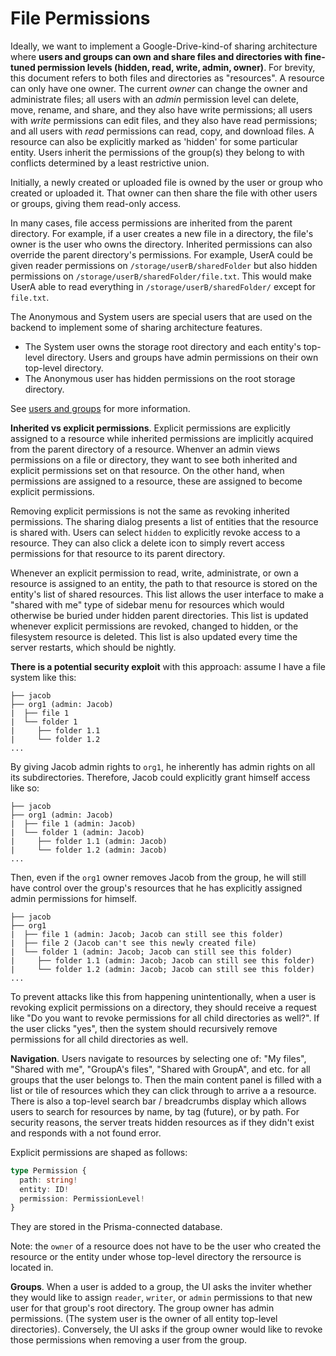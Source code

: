 # File Permissions

Ideally, we want to implement a Google-Drive-kind-of sharing architecture where **users and groups can own and share files and directories with fine-tuned permission levels (hidden, read, write, admin, owner)**. For brevity, this document refers to both files and directories as "resources". A resource can only have one owner. The current *owner* can change the owner and administrate files; all users with an *admin* permission level can delete, move, rename, and share, and they also have write permissions; all users with *write* permissions can edit files, and they also have read permissions; and all users with *read* permissions can read, copy, and download files. A resource can also be explicitly marked as 'hidden' for some particular entity. Users inherit the permissions of the group(s) they belong to with conflicts determined by a least restrictive union.

Initially, a newly created or uploaded file is owned by the user or group who created or uploaded it. That owner can then share the file with other users or groups, giving them read-only access.

In many cases, file access permissions are inherited from the parent directory. For example, if a user creates a new file in a directory, the file's owner is the user who owns the directory. Inherited permissions can also override the parent directory's permissions. For example, UserA could be given reader permissions on `/storage/userB/sharedFolder` but also hidden permissions on `/storage/userB/sharedFolder/file.txt`. This would make UserA able to read everything in `/storage/userB/sharedFolder/` except for `file.txt`.

The Anonymous and System users are special users that are used on the backend to implement some of sharing architecture features.

- The System user owns the storage root directory and each entity's top-level directory. Users and groups have admin permissions on their own top-level directory.
- The Anonymous user has hidden permissions on the root storage directory.

See [users and groups](/docs/users_and_groups.md) for more information.

**Inherited vs explicit permissions**. Explicit permissions are explicitly assigned to a resource while inherited permissions are implicitly acquired from the parent directory of a resource. Whenver an admin views permissions on a file or directory, they want to see both inherited and explicit permissions set on that resource. On the other hand, when permissions are assigned to a resource, these are assigned to become explicit permissions.

Removing explicit permissions is not the same as revoking inherited permissions. The sharing dialog presents a list of entities that the resource is shared with. Users can select `hidden` to explicitly revoke access to a resource. They can also click a delete icon to simply revert access permissions for that resource to its parent directory.

Whenever an explicit permission to read, write, administrate, or own a resource is assigned to an entity, the path to that resource is stored on the entity's list of shared resources. This list allows the user interface to make a "shared with me" type of sidebar menu for resources which would otherwise be buried under hidden parent directories. This list is updated whenever explicit permissions are revoked, changed to hidden, or the filesystem resource is deleted. This list is also updated every time the server restarts, which should be nightly.

**There is a potential security exploit** with this approach: assume I have a file system like this:

```
├── jacob
├── org1 (admin: Jacob)
|  ├── file 1
|  └── folder 1
|     ├── folder 1.1
|     └── folder 1.2
...
```

By giving Jacob admin rights to `org1`, he inherently has admin rights on all its subdirectories. Therefore, Jacob could explicitly grant himself access like so:

```
├── jacob
├── org1 (admin: Jacob)
|  ├── file 1 (admin: Jacob)
|  └── folder 1 (admin: Jacob)
|     ├── folder 1.1 (admin: Jacob)
|     └── folder 1.2 (admin: Jacob)
...
```

Then, even if the `org1` owner removes Jacob from the group, he will still have control over the group's resources that he has explicitly assigned admin permissions for himself.

```
├── jacob
├── org1
|  ├── file 1 (admin: Jacob; Jacob can still see this folder)
|  ├── file 2 (Jacob can't see this newly created file)
|  └── folder 1 (admin: Jacob; Jacob can still see this folder)
|     ├── folder 1.1 (admin: Jacob; Jacob can still see this folder)
|     └── folder 1.2 (admin: Jacob; Jacob can still see this folder)
...
```

To prevent attacks like this from happening unintentionally, when a user is revoking explicit permissions on a directory, they should receive a request like "Do you want to revoke permissions for all child directories as well?". If the user clicks "yes", then the system should recursively remove permissions for all child directories as well.

**Navigation**. Users navigate to resources by selecting one of: "My files", "Shared with me", "GroupA's files", "Shared with GroupA", and etc. for all groups that the user belongs to. Then the main content panel is filled with a list or tile of resources which they can click through to arrive a a resource. There is also a top-level search bar / breadcrumbs display which allows users to search for resources by name, by tag (future), or by path. For security reasons, the server treats hidden resources as if they didn't exist and responds with a not found error.

Explicit permissions are shaped as follows:

```ts
type Permission {
  path: string!
  entity: ID!
  permission: PermissionLevel!
}
```

They are stored in the Prisma-connected database.

Note: the `owner` of a resource does not have to be the user who created the resource or the entity under whose top-level directory the rersource is located in.

**Groups**. When a user is added to a group, the UI asks the inviter whether they would like to assign `reader`, `writer`, or `admin` permissions to that new user for that group's root directory. The group owner has admin permissions. (The system user is the owner of all entity top-level directories). Conversely, the UI asks if the group owner would like to revoke those permissions when removing a user from the group.
